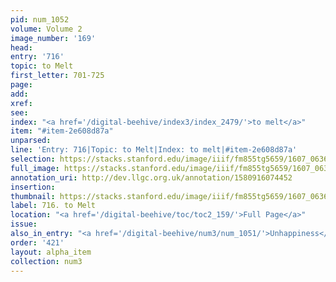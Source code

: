 ```yaml
---
pid: num_1052
volume: Volume 2
image_number: '169'
head:
entry: '716'
topic: to Melt
first_letter: 701-725
page:
add:
xref:
see:
index: "<a href='/digital-beehive/index3/index_2479/'>to melt</a>"
item: "#item-2e608d87a"
unparsed:
line: 'Entry: 716|Topic: to Melt|Index: to melt|#item-2e608d87a'
selection: https://stacks.stanford.edu/image/iiif/fm855tg5659/1607_0636/341,955,2932,172/full/0/default.jpg
full_image: https://stacks.stanford.edu/image/iiif/fm855tg5659/1607_0636/full/full/0/default.jpg
annotation_uri: http://dev.llgc.org.uk/annotation/1580916074452
insertion:
thumbnail: https://stacks.stanford.edu/image/iiif/fm855tg5659/1607_0636/341,955,600,180/250,/0/default.jpg
label: 716. to Melt
location: "<a href='/digital-beehive/toc/toc2_159/'>Full Page</a>"
issue:
also_in_entry: "<a href='/digital-beehive/num3/num_1051/'>Unhappiness</a>|<a href='/digital-beehive/num3/num_1053/'>Rest</a>"
order: '421'
layout: alpha_item
collection: num3
---
```

